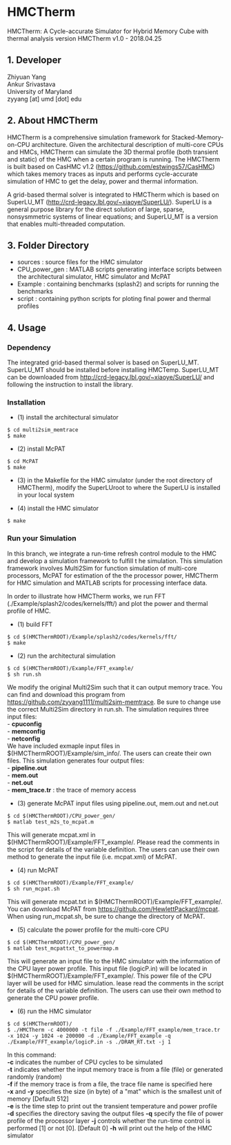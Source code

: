 # HMCTherm
HMCTherm: A Cycle-accurate Simulator for Hybrid Memory Cube with thermal analysis
version HMCTherm v1.0 - 2018.04.25

## 1. Developer 

  Zhiyuan Yang <br />
  Ankur Srivastava <br />
  University of Maryland <br />
  zyyang [at] umd [dot] edu

## 2. About HMCTherm

  HMCTherm is a comprehensive simulation framework for Stacked-Memory-on-CPU architecture. Given the architectural description of multi-core CPUs and HMCs, HMCTherm can simulate the 3D thermal profile (both transient and static) of the HMC when a certain program is running. The HMCTherm is built based on CasHMC v1.2 (https://github.com/estwings57/CasHMC) which takes memory traces as inputs and performs cycle-accurate simulation of HMC to get the delay, power and thermal information. 

  A grid-based thermal solver is integrated to HMCTherm which is based on SuperLU\_MT (http://crd-legacy.lbl.gov/~xiaoye/SuperLU/). SuperLU is a general purpose library for the direct solution of large, sparse, nonsysmmetric systems of linear equations; and SuperLU\_MT is a version that enables multi-threaded computation. 


## 3. Folder Directory
  - sources : source files for the HMC simulator 
  - CPU\_power\_gen : MATLAB scripts generating interface scripts between the architectural simulator, HMC simulator and McPAT
  - Example : containing benchmarks (splash2) and scripts for running the benchmarks
  - script : containing python scripts for ploting final power and thermal profiles

## 4. Usage 

### Dependency
  The integrated grid-based thermal solver is based on SuperLU\_MT. SuperLU\_MT should be installed before installing HMCTemp. SuperLU\_MT can be downloaded from http://crd-legacy.lbl.gov/~xiaoye/SuperLU/ and following the instruction to install the library. 

### Installation
  - (1) install the architectural simulator 
  ```
  $ cd multi2sim_memtrace
  $ make
  ```
  - (2) install McPAT
  ```
  $ cd McPAT
  $ make
  ```
  - (3) in the Makefile for the HMC simulator (under the root directory of HMCTherm), modify the SuperLUroot to where the SuperLU is installed in your local system 

  - (4) install the HMC simulator 
  ``` 
  $ make 
  ```
### Run your Simulation
  In this branch, we integrate a run-time refresh control module to the HMC and develop a simulation framework to fulfill t he simulation. This simulation framework involves Multi2Sim for function simulation of multi-core processors, McPAT for estimation of the the processor power, HMCTherm for HMC simulation and MATLAB scripts for processing interface data. 

  In order to illustrate how HMCTherm works, we run FFT (./Example/splash2/codes/kernels/fft/) and plot the power and thermal profile of HMC. 
  - (1) build FFT
  ```
  $ cd $(HMCThermROOT)/Example/splash2/codes/kernels/fft/
  $ make
  ```
  - (2) run the architectural simulation
  ```  
  $ cd $(HMCThermROOT)/Example/FFT_example/
  $ sh run.sh
  ```
  We modify the original Multi2Sim such that it can output memory trace. You can find and download this program from https://github.com/zyyang1111/multi2sim-memtrace. Be sure to change use the correct Multi2Sim directory in run.sh. The simulation requires three input files: <br />
    - **cpuconfig** <br />
    - **memconfig** <br />
    - **netconfig** <br />
We have included exmaple input files in $(HMCThermROOT)/Example/sim_info/. The users can create their own files. This simulation generates four output files: <br />
    - **pipeline.out** <br />
    - **mem.out** <br />
    - **net.out** <br />
    - **mem_trace.tr** : the trace of memory access

   - (3) generate McPAT input files using pipeline.out, mem.out and net.out
   ``` 
   $ cd $(HMCThermROOT)/CPU_power_gen/
   $ matlab test_m2s_to_mcpat.m
   ```
   This will generate mcpat.xml in $(HMCThermROOT)/Example/FFT\_example/. Please read the comments in the script for details of the variable definition. The users can use their own method to generate the input file (i.e. mcpat.xml) of McPAT.

   - (4) run McPAT
   ``` 
   $ cd $(HMCThermROOT)/Example/FFT_example/
   $ sh run_mcpat.sh
   ```
   This will generate mcpat.txt in $(HMCThermROOT)/Example/FFT\_example/. You can download McPAT from https://github.com/HewlettPackard/mcpat. When using run_mcpat.sh, be sure to change the directory of McPAT. 

   - (5) calculate the power profile for the multi-core CPU
   ```
   $ cd $(HMCThermROOT)/CPU_power_gen/
   $ matlab test_mcpattxt_to_powermap.m
   ```
   This will generate an input file to the HMC simulator with the information of the CPU layer power profile. This input file (logicP.in) will be located in $(HMCThermROOT)/Example/FFT\_example/. This power file of the CPU layer will be used for HMC simulation. lease read the comments in the script for details of the variable definition. The users can use their own method to generate the CPU power profile. 

   - (6) run the HMC simulator
   ``` 
   $ cd $(HMCThermROOT)/
   $ ./HMCTherm -c 4000000 -t file -f ./Example/FFT_example/mem_trace.tr -x 1024 -y 1024 -e 200000 -d ./Example/FFT_example -q ./Example/FFT_example/logicP.in -s ./DRAM_RT.txt -j 1
   ```
   In this command: <br /> 
      **-c** indicates the number of CPU cycles to be simulated <br /> 
      **-t** indicates whether the input memory trace is from a file (file) or generated randomly (random) <br />
      **-f** if the memory trace is from a file, the trace file name is specified here <br />
      **-x** and **-y** specifies the size (in byte) of a "mat" which is the smallest unit of memory [Default 512] <br />
      **-e** is the time step to print out the transient temperature and power profile <br /> 
      **-d** specifies the directory saving the output files
      **-q** specify the file of power profile of the processor layer
      **-j** controls whether the run-time control is performed [1] or not [0]. [Default 0]
      **-h** will print out the help of the HMC simulator <br /> 


